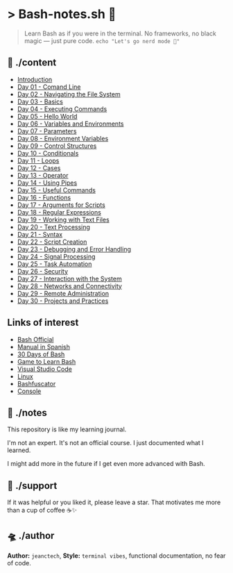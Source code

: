 # > Bash-notes.sh 🚀

> Learn Bash as if you were in the terminal.
> No frameworks, no black magic — just pure code.
> `echo "Let's go nerd mode 🧠"`

## 📁 ./content

- [Introduction](./notes/introduction.sh)
- [Day 01 - Comand Line](./notes/command-line.sh)
- [Day 02 - Navigating the File System](./notes/navigating-the-file-system.sh)
- [Day 03 - Basics](./notes/basics.sh)
- [Day 04 - Executing Commands](./notes/executing-commands.sh)
- [Day 05 - Hello World](./hello-world.sh)
- [Day 06 - Variables and Environments](./notes/variables-and-environments.sh)
- [Day 07 - Parameters](./notes/parameters.sh)
- [Day 08 - Environment Variables](./notes/environment-variables.sh)
- [Day 09 - Control Structures](./notes/control-structure.sh)
- [Day 10 - Conditionals](./notes/conditionals.sh)
- [Day 11 - Loops](./notes/loops.sh)
- [Day 12 - Cases](./notes/cases.sh)
- [Day 13 - Operator](./notes/parameters.sh)
- [Day 14 - Using Pipes](./notes/using-pipes.sh)
- [Day 15 - Useful Commands](./notes/useful-commands.sh)
- [Day 16 - Functions](./notes/functions.sh)
- [Day 17 - Arguments for Scripts](./notes/arguments-for-scripts.sh)
- [Day 18 - Regular Expressions](./notes/regular-expressions.sh)
- [Day 19 - Working with Text Files](./notes/working-with-text-files.sh)
- [Day 20 - Text Processing](./notes/text-processing.sh)
- [Day 21 - Syntax](./notes/syntax.sh)
- [Day 22 - Script Creation](./notes/script-creation.sh)
- [Day 23 - Debugging and Error Handling](./notes/debugging-and-error-handling.sh)
- [Day 24 - Signal Processing](./notes/signal-processing.sh)
- [Day 25 - Task Automation](./notes/task-automation.sh)
- [Day 26 - Security](./notes/security.sh)
- [Day 27 - Interaction with the System](./notes/interaction-with-the-system.sh)
- [Day 28 - Networks and Connectivity](./notes/networking-and-connectivity.sh)
- [Day 29 - Remote Administration](./notes/remote-administration.sh)
- [Day 30 - Projects and Practices](./notes/projects-and-practices.sh)

## Links of interest

- [Bash Official](https://www.gnu.org/savannah-checkouts/gnu/bash/manual/bash.html)
- [Manual in Spanish](https://www.gnu.org/software/bash/manual/bash.html)
- [30 Days of Bash](https://github.com/Bash-it/bash-it)
- [Game to Learn Bash](<https://www.cerebriti.com/juegos-de-tecnologia/bash-scripting-(links)>)
- [Visual Studio Code](https://code.visualstudio.com/)
- [Linux](https://www.linux.org/)
- [Bashfuscator](https://github.com/Bashfuscator/Bashfuscator)
- [Console](https://help.ubuntu.com/kubuntu/desktopguide/es/terminals.html)

## 🧠 ./notes

This repository is like my learning journal.

I'm not an expert. It's not an official course. I just documented what I learned.

I might add more in the future if I get even more advanced with Bash.

## 🌟 ./support

If it was helpful or you liked it, please leave a star.
That motivates me more than a cup of coffee ☕✨

## 🛸 ./author

**Author:** `jeanctech`,
**Style:** `terminal vibes`, functional documentation, no fear of code.
